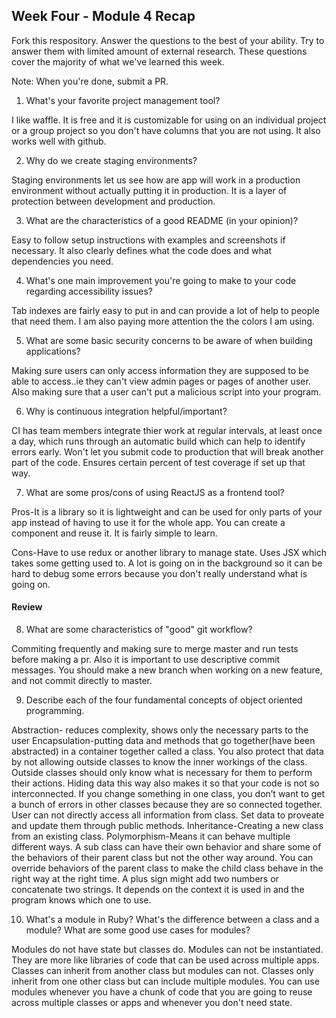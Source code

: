 ## Week Four - Module 4 Recap

Fork this respository. Answer the questions to the best of your ability. Try to answer them with limited amount of external research. These questions cover the majority of what we've learned this week. 

Note: When you're done, submit a PR. 

1. What's your favorite project management tool?

I like waffle. It is free and it is customizable for using on an individual project or a group project so you don't have columns that you are not using. It also works well with github.

2. Why do we create staging environments?

Staging environments let us see how are app will work in a production environment without actually putting it in production. It is a layer of protection between development and production.

3. What are the characteristics of a good README (in your opinion)?

Easy to follow setup instructions with examples and screenshots if necessary. It also clearly defines what the code does and what dependencies you need.

4. What's one main improvement you're going to make to your code regarding accessibility issues?

Tab indexes are fairly easy to put in and can provide a lot of help to people that need them. I am also paying more attention the the colors I am using.

5. What are some basic security concerns to be aware of when building applications?

Making sure users can only access information they are supposed to be able to access..ie they can't view admin pages or pages of another user. Also making sure that a user can't put a malicious script into your program.

6. Why is continuous integration helpful/important?

CI has team members integrate thier work at regular intervals, at least once a day, which runs through an automatic build which can help to identify errors early. Won't let you submit code to production that will break another part of the code. Ensures certain percent of test coverage if set up that way.

7. What are some pros/cons of using ReactJS as a frontend tool?

Pros-It is a library so it is lightweight and can be used for only parts of your app instead of having to use it for the whole app. You can create a component and reuse it. It is fairly simple to learn.

Cons-Have to use redux or another library to manage state. Uses JSX which takes some getting used to. A lot is going on in the background so it can be hard to debug some errors because you don't really understand what is going on.

#### Review  

8. What are some characteristics of "good" git workflow?

Commiting frequently and making sure to merge master and run tests before making a pr. Also it is important to use descriptive commit messages. You should make a new branch when working on a new feature, and not commit directly to master.

9. Describe each of the four fundamental concepts of object oriented programming.

Abstraction- reduces complexity, shows only the necessary parts to the user
Encapsulation-putting data and methods that go together(have been abstracted) in a container together called a class. You also protect that data by not allowing outside classes to know the inner workings of the class. Outside classes should only know what is necessary for them to perform their actions. Hiding data this way also makes it so that your code is not so interconnected. If you change something in one class, you don’t want to get a bunch of errors in other classes because they are so connected together. User can not directly access all information from class. Set data to proveate and update them through public methods.
Inheritance-Creating a new class from an existing class.
Polymorphism-Means it can behave multiple different ways. A sub class can have their own behavior and share some of the behaviors of their parent class but not the other way around. You can override behaviors of the parent class to make the child class behave in the right way at the right time. A plus sign might add two numbers or concatenate two strings. It depends on the context it is used in and the program knows which one to use.

10. What's a module in Ruby? What's the difference between a class and a module? What are some good use cases for modules?

Modules do not have state but classes do. Modules can not be instantiated. They are more like libraries of code that can be used across multiple apps. Classes can inherit from another class but modules can not. Classes only inherit from one other class but can include multiple modules. You can use modules whenever you have a chunk of code that you are going to reuse across multiple classes or apps and whenever you don't need state.
